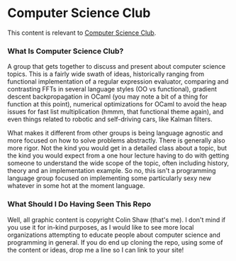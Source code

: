 # Computer Science Club

This content is relevant to [Computer Science Club](http://www.computerscienceclub.org).



### What Is Computer Science Club?

A group that gets together to discuss and present about computer science topics.  This
is a fairly wide swath of ideas, historically ranging from functional implementation
of a regular expression evaluator, comparing and contrasting FFTs in several language
styles (OO vs functional), gradient descent backpropagation in OCaml (you may note a bit
of a thing for function at this point), numerical optimizations for OCaml to avoid 
the heap issues for fast list multiplication (hmmm, that functional theme again), and
even things related to robotic and self-driving cars, like Kalman filters.

What makes it different from other groups is being language agnostic and more 
focused on how to solve problems abstractly.  There is generally also more rigor.  Not
the kind you would get in a detailed class about a topic, but the kind you would expect
from a one hour lecture having to do with getting someone to understand the wide
scope of the topic, often including history, theory and an implementation example. So 
no, this isn't a programming language group focused on implementing some particularly
sexy new whatever in some hot at the moment language. 



### What Should I Do Having Seen This Repo

Well, all graphic content is copyright Colin Shaw (that's me).  I don't mind if 
you use it for in-kind purposes, as I would like to see more local organizations attempting
to educate people about computer science and programming in general.  If you
do end up cloning the repo, using some of the content or ideas, drop me a 
line so I can link to your site!
